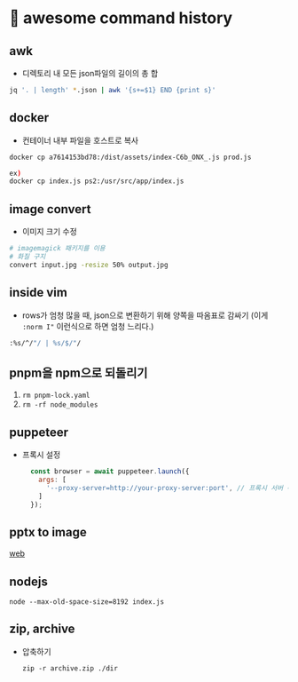 # 󰏢 awesome command history


## awk

- 디렉토리 내 모든 json파일의 길이의 총 합
```bash
jq '. | length' *.json | awk '{s+=$1} END {print s}'
```


## docker

- 컨테이너 내부 파일을 호스트로 복사
```bash
docker cp a7614153bd78:/dist/assets/index-C6b_ONX_.js prod.js

ex)
docker cp index.js ps2:/usr/src/app/index.js
```


## image convert

- 이미지 크기 수정
```bash
# imagemagick 패키지를 이용
# 화질 구지
convert input.jpg -resize 50% output.jpg
```


## inside vim

- rows가 엄청 많을 때, json으로 변환하기 위해 양쪽을 따옴표로 감싸기
  (이게 `:norm I"` 이런식으로 하면 엄청 느리다.)

```bash
:%s/^/"/ | %s/$/"/
```


## pnpm을 npm으로 되돌리기

1. `rm pnpm-lock.yaml`
2. `rm -rf node_modules`

## puppeteer

- 프록시 설정

  ```javascript
    const browser = await puppeteer.launch({
      args: [
        '--proxy-server=http://your-proxy-server:port', // 프록시 서버 주소
      ]
    });
  ```


## pptx to image

[web](https://convertio.co/kr/pptx-png/)

## nodejs

`node --max-old-space-size=8192 index.js`


## zip, archive

- 압축하기

  `zip -r archive.zip ./dir`

